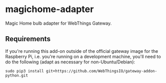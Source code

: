 # magichome-adapter

Magic Home bulb adapter for WebThings Gateway.

## Requirements

If you're running this add-on outside of the official gateway image for the Raspberry Pi, i.e. you're running on a development machine, you'll need to do the following (adapt as necessary for non-Ubuntu/Debian):

```
sudo pip3 install git+https://github.com/WebThingsIO/gateway-addon-python.git
```
